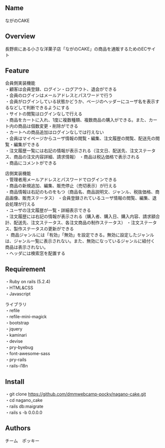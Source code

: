 ## Name
ながのCAKE

## Overview
長野県にある小さな洋菓子店「ながのCAKE」の商品を通販するためのECサイト

## Feature
会員側実装機能  
・顧客は会員登録、ログイン・ログアウト、退会ができる  
・会員のログインはメールアドレスとパスワードで行う  
・会員がログインしている状態かどうか、ページのヘッダーにユーザ名を表示するなどして判断できるようにする  
・サイトの閲覧はログインなしで行える  
・商品をカートに入れ、1度に複数種類、複数商品の購入ができる。また、カート内の商品は個数変更・削除ができる  
・カートへの商品追加はログインなしでは行えない  
・会員はマイページからユーザ情報の閲覧・編集、注文履歴の閲覧、配送先の閲覧・編集ができる  
・注文履歴一覧には右記の情報が表示される（注文日、配送先、注文ステータス、商品の注文内容詳細、請求情報）
・商品は税込価格で表示される  
・商品にコメントができる   

店側実装機能  
・管理者用メールアドレスとパスワードでログインできる  
・商品の新規追加、編集、販売停止（売切表示）が行える  
・商品情報は右記のものをもつ（商品名、商品説明文、ジャンル、税抜価格、商品画像、販売ステータス）
・会員登録されているユーザ情報の閲覧、編集、退会処理が行える  
・ユーザの注文履歴が一覧・詳細表示できる　　  
・注文履歴には右記の情報が表示される（購入者、購入日、購入内容、請求額合計、配送先、注文ステータス、各注文商品の制作ステータス）
・注⽂ステータス、製作ステータスの更新ができる  
・ 商品ジャンルには「有効」「無効」を設定できる。無効に設定したジャンルは、ジャンル⼀覧に表⽰されない。また、無効になっているジャンルに紐付く
  商品は表⽰されない。  
・ヘッダには検索窓を配置する  


## Requirement

・Ruby on rails (5.2.4)  
・HTML&CSS  
・Javascript  

ライブラリ    
・refile  
・refile-mini-magick  
・bootstrap  
・jquery  
・kaminari  
・devise  
・pry-byebug  
・font-awesome-sass  
・pry-rails  
・rails-i18n  

## Install    
・git clone https://github.com/dmmwebcamp-pocky/nagano-cake.git   
・cd nagano_cake  
・rails db:maigrate  
・rails s -b 0.0.0.0  

## Authors
チーム　ポッキー
